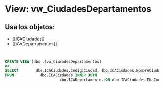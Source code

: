 # View: vw_CiudadesDepartamentos

## Usa los objetos:
- [[ICACiudades]]
- [[ICADepartamentos]]

```sql


CREATE VIEW [dbo].[vw_CiudadesDepartamentos]
AS
SELECT        dbo.ICACiudades.CodigoCiudad, dbo.ICACiudades.NombreCiudad, dbo.ICADepartamentos.CodigoDpto, dbo.ICADepartamentos.NombreDpto
FROM            dbo.ICACiudades INNER JOIN
                         dbo.ICADepartamentos ON dbo.ICACiudades.FK_CodigoDpto = dbo.ICADepartamentos.CodigoDpto

```
